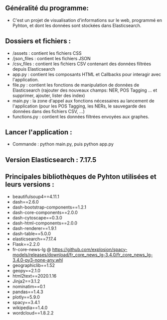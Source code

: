 ## Généralité du programme:
- C'est un projet de visualisation d'informations sur le web, programmé en Pyhton, et dont les données sont stockées dans Elasticsearch.

## Dossiers et fichiers :
- /assets : contient les fichiers CSS
- /json_files : contient les fichiers JSON
- /csv_files : contient les fichiers CSV contenant des données filtrées depuis Elasticsearch
- app.py : contient les composants HTML et Callbacks pour interagir avec l'application.
- file.py : contient les fonctions de manipulation de données de Elasticsearch (rajouter des nouveaux champs: NER, POS Tagging ... et supprimer, ajouter, lister des index)
- main.py : la zone d'appel aux fonctions nécessaires au lancement de l'application (pour les POS Tagging, les NERs, le sauvegarde des données dans des fichiers CSV, ...) 
- functions.py : contient les données filtrées envoyées aux graphes.
    
## Lancer l'application :
  - Commande : python main.py, puis python app.py

## Version Elasticsearch : 7.17.5

## Principales bibliothèques de Pyhton utilisées et leurs versions :
  - beautifulsoup4==4.11.1
  - dash==2.6.0
  - dash-bootstrap-components==1.2.1
  - dash-core-components==2.0.0
  - dash-cytoscape==0.3.0
  - dash-html-components==2.0.0
  - dash-renderer==1.9.1
  - dash-table==5.0.0
  - elasticsearch==7.17.4
  - Flask==2.2.0
  - fr-core-news-lg @ https://github.com/explosion/spacy-models/releases/download/fr_core_news_lg-3.4.0/fr_core_news_lg-3.4.0-py3-none-any.whl
  - geographiclib==1.52
  - geopy==2.1.0
  - html2text==2020.1.16
  - Jinja2==3.1.2
  - nominatim==0.1
  - pandas==1.4.3
  - plotly==5.9.0
  - spacy==3.4.1
  - wikipedia==1.4.0
  - wordcloud==1.8.2.2
